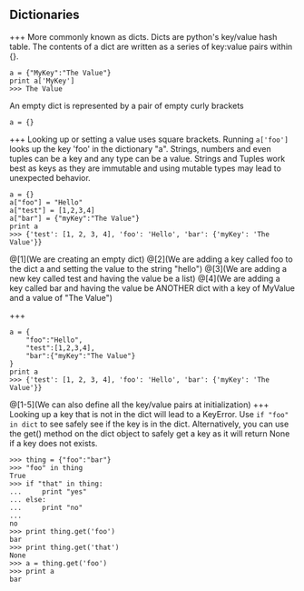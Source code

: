 ## Dictionaries
+++
More commonly known as dicts. Dicts are python's key/value hash table. The contents of a dict are written as a series of key:value pairs within {}.
```
a = {"MyKey":"The Value"}
print a['MyKey']
>>> The Value
```
An empty dict is represented by a pair of empty curly brackets
```
a = {}
```
+++
Looking up or setting a value uses square brackets. Running `a['foo']` looks up the key 'foo' in the dictionary "a". Strings, numbers and even tuples can be a key and any type can be a value. Strings and Tuples work best as keys as they are immutable and using mutable types may lead to unexpected behavior.
```
a = {}
a["foo"] = "Hello"
a["test"] = [1,2,3,4]
a["bar"] = {"myKey":"The Value"}
print a
>>> {'test': [1, 2, 3, 4], 'foo': 'Hello', 'bar': {'myKey': 'The Value'}}
```
@[1](We are creating an empty dict)
@[2](We are adding a key called foo to the dict a and setting the value to the string "hello")
@[3](We are adding a new key called test and having the value be a list)
@[4](We are adding a key called bar and having the value be ANOTHER dict with a key of MyValue and a value of "The Value")

+++
```
a = {
    "foo":"Hello",
    "test":[1,2,3,4],
    "bar":{"myKey":"The Value"}
}
print a
>>> {'test': [1, 2, 3, 4], 'foo': 'Hello', 'bar': {'myKey': 'The Value'}}
```
@[1-5](We can also define all the key/value pairs at initialization)
+++
Looking up a key that is not in the dict will lead to a KeyError. Use `if "foo" in dict` to see safely see if the key is in the dict. Alternatively, you can use the get() method on the dict object to safely get a key as it will return None if a key does not exists.
```
>>> thing = {"foo":"bar"}
>>> "foo" in thing
True
>>> if "that" in thing:
...     print "yes"
... else:
...     print "no"
...
no
>>> print thing.get('foo')
bar
>>> print thing.get('that')
None
>>> a = thing.get('foo')
>>> print a
bar
```
